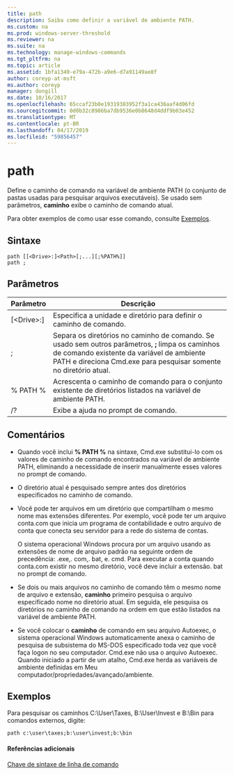 ```yaml
---
title: path
description: Saiba como definir a variável de ambiente PATH.
ms.custom: na
ms.prod: windows-server-threshold
ms.reviewer: na
ms.suite: na
ms.technology: manage-windows-commands
ms.tgt_pltfrm: na
ms.topic: article
ms.assetid: 1bfa1349-e79a-472b-a9e6-d7a91149ae8f
author: coreyp-at-msft
ms.author: coreyp
manager: dongill
ms.date: 10/16/2017
ms.openlocfilehash: 65ccaf23b0e19319383952f3a1ca436aaf4d06fd
ms.sourcegitcommit: 0d0b32c8986ba7db9536e0b8648d4ddf9b03e452
ms.translationtype: MT
ms.contentlocale: pt-BR
ms.lasthandoff: 04/17/2019
ms.locfileid: "59856457"
---
```

# <a name="path"></a>path



Define o caminho de comando na variável de ambiente PATH (o conjunto de pastas usadas para pesquisar arquivos executáveis). Se usado sem parâmetros, **caminho** exibe o caminho de comando atual.

Para obter exemplos de como usar esse comando, consulte [Exemplos](#BKMK_examples).

## <a name="syntax"></a>Sintaxe

```
path [[<Drive>:]<Path>[;...][;%PATH%]]
path ;
```

## <a name="parameters"></a>Parâmetros

|Parâmetro|Descrição|
|---------|-----------|
|[\<Drive>:]<Path>|Especifica a unidade e diretório para definir o caminho de comando.|
|;|Separa os diretórios no caminho de comando. Se usado sem outros parâmetros, **;** limpa os caminhos de comando existente da variável de ambiente PATH e direciona Cmd.exe para pesquisar somente no diretório atual.|
|% PATH %|Acrescenta o caminho de comando para o conjunto existente de diretórios listados na variável de ambiente PATH.|
|/?|Exibe a ajuda no prompt de comando.|

## <a name="remarks"></a>Comentários

-   Quando você inclui **% PATH %** na sintaxe, Cmd.exe substitui-lo com os valores de caminho de comando encontrados na variável de ambiente PATH, eliminando a necessidade de inserir manualmente esses valores no prompt de comando.
-   O diretório atual é pesquisado sempre antes dos diretórios especificados no caminho de comando.
-   Você pode ter arquivos em um diretório que compartilham o mesmo nome mas extensões diferentes. Por exemplo, você pode ter um arquivo conta.com que inicia um programa de contabilidade e outro arquivo de conta que conecta seu servidor para a rede do sistema de contas.

    O sistema operacional Windows procura por um arquivo usando as extensões de nome de arquivo padrão na seguinte ordem de precedência: .exe,. com,. bat, e. cmd. Para executar a conta quando conta.com existir no mesmo diretório, você deve incluir a extensão. bat no prompt de comando.
-   Se dois ou mais arquivos no caminho de comando têm o mesmo nome de arquivo e extensão, **caminho** primeiro pesquisa o arquivo especificado nome no diretório atual. Em seguida, ele pesquisa os diretórios no caminho de comando na ordem em que estão listados na variável de ambiente PATH.
-   Se você colocar o **caminho** de comando em seu arquivo Autoexec, o sistema operacional Windows automaticamente anexa o caminho de pesquisa de subsistema do MS-DOS especificado toda vez que você faça logon no seu computador. Cmd.exe não usa o arquivo Autoexec. Quando iniciado a partir de um atalho, Cmd.exe herda as variáveis de ambiente definidas em Meu computador/propriedades/avançado/ambiente.

## <a name="BKMK_examples"></a>Exemplos

Para pesquisar os caminhos C:\User\Taxes, B:\User\Invest e B:\Bin para comandos externos, digite:

`path c:\user\taxes;b:\user\invest;b:\bin`

#### <a name="additional-references"></a>Referências adicionais

[Chave de sintaxe de linha de comando](command-line-syntax-key.md)